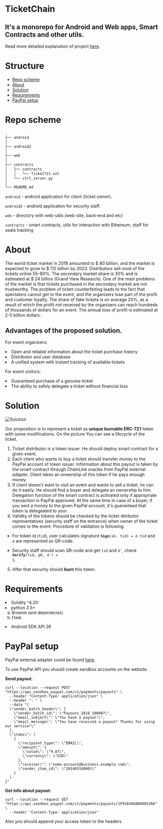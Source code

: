 # TicketChain


## It's a monorepo for Android and Web apps, Smart Contracts and other utils.
Read more detailed explanation of project [here](./Ticket.pdf).

# Structure

- [Repo scheme](#repo-scheme)
- [About](#about)
- [Solution](#solution)
- [Requirements](#requirements)
- [PayPal setup](#paypal-setup)

#   Repo scheme
```bash
.
├── android
│
├── android2
│
├── web
│
├── contracts
│   ├── contracts
│   │   └── Ticket721.sol
│   └── ctrl_server.py
│
└── README.md
```

<code>android</code> - android application for client (ticket owner).  

<code>android2</code> - android application for security staff. 

<code>web</code> - directory with web-utils (web-site, back-end and etc)

<code>contracts</code> - smart contracts, utils for interaction with Ethereum, staff for seats tracking

# About
The world ticket market in 2018 amounted to $ 80 billion, and the market is expected to grow to $ 112 billion by 2023. Distributors sell most of the tickets online 55–80%. The secondary market share is 30% and is estimated at $ 24 billion (Grand View Research).
One of the main problems of the market is that tickets purchased in the secondary market are not trustworthy.
The problem of ticket counterfeiting leads to the fact that spectators cannot get to the event, and the organizers lose part of the profit and customer loyalty.
The share of fake tickets is on average 20%, as a result of which the profit not received by the organizers can reach hundreds of thousands of dollars for an event. The annual loss of profit is estimated at 2-5 billion dollars.

## Advantages of the proposed solution. ##
For event organizers:
<li>  Open and reliable information about the ticket purchase history
<li>  Distributor and user database
<li>  A unified system with instant tracking of available tickets

For event visitors:
<li>  Guaranteed purchase of a genuine ticket
<li>  The ability to safely delegate a ticket without financial loss


# Solution
![Solution](e "Solution")

Our proposition is to represent a ticket as <b>unique burnable ERC-721</b> token with some modifications. On the picture You can see a lifecycle of the ticket.  

1.  Ticket distributor is a token issuer. He should deploy smart contract for a given event.
2.  Each client who wants to buy a ticket should transfer money to the PayPal account of token issuer. Information about this payout is taken by the smart contract through ChainLink oracles from PayPal external adapter. Client takes an onwership of this token if he pays enough money.
3.  If client doesn't want to visit an event and wants to sell a ticket, he can do it easily. He should find a buyer and delegate an ownership to him. Delegation function of the smart contract is activated only if appropriate transaction in PayPal approved. At the same time in case of a buyer, if you sent a money to the given PayPal account, it's guaranteed that token is delegeated to your.   
4. Validity of the tokens should be checked by the ticket ditributor representatives (security staff on the entrance) when owner of the ticket comes to the event. Procedure of validation is following:

* For token id (<code>tid</code>), user calculates signature <code><b>Sign</b>(sk, tid) = &sigma;</code>. <code>tid</code> and <code>&sigma;</code> are represented as QR-code.

* Security staff should scan QR-code and get <code>tid</code> and <code>&sigma;'</code>, check <code><b>Verify</b>(tid, pk, &sigma;') = 1</code>. 
  
5. After that security should <b>burn</b> this token.

# Requirements
<li>Solidity ^4.20
<li> python 3.5+
<ol type="a" style="font-size: small;">
  <li> Brownie (and dependecies)
  <li> Flask
</ol>
<li> Android SDK API 26

# PayPal setup
PayPal external adapter could be found [here](https://github.com/smartcontractkit/paypal-adapter).

To use PayPal API you should create sandbox accounts on the website.

<b>Send payout:</b>
```curl
curl --location --request POST "https://api.sandbox.paypal.com/v1/payments/payouts" \
  --header "Content-Type: application/json" \
  --header ": " \
  --data "{
  \"sender_batch_header\": {
    \"sender_batch_id\": \"Payouts_2018_100007\",
    \"email_subject\": \"You have a payout!\",
    \"email_message\": \"You have received a payout! Thanks for using our service!\"
  },
  \"items\": [
    {
      \"recipient_type\": \"EMAIL\",
      \"amount\": {
        \"value\": \"9.87\",
        \"currency\": \"USD\"
      },
      \"receiver\": \"some-account@business.example.com\",
      \"sender_item_id\": \"201403140001\"
    }
  ]
}"
```

<b>Get info about payout:</b>
```
curl --location --request GET "https://api.sandbox.paypal.com/v1/payments/payouts/1P916489AB900520A" \
  --header "Content-Type: application/json"
```

Also you should append your access token to the headers.

